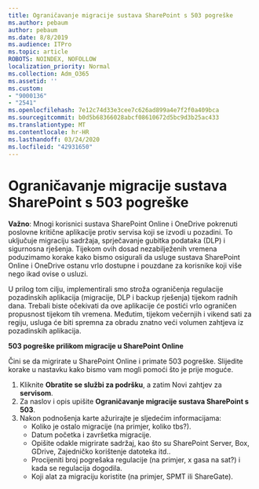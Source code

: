 ```yaml
---
title: Ograničavanje migracije sustava SharePoint s 503 pogreške
ms.author: pebaum
author: pebaum
ms.date: 8/8/2019
ms.audience: ITPro
ms.topic: article
ROBOTS: NOINDEX, NOFOLLOW
localization_priority: Normal
ms.collection: Adm_O365
ms.assetid: ''
ms.custom:
- "9000136"
- "2541"
ms.openlocfilehash: 7e12c74d33e3cee7c626ad899a4e7f2f0a409bca
ms.sourcegitcommit: b0d5b68366028abcf08610672d5bc9d3b25ac433
ms.translationtype: MT
ms.contentlocale: hr-HR
ms.lasthandoff: 03/24/2020
ms.locfileid: "42931650"
---
```

# <a name="sharepoint-migration-throttling-with-503-errors"></a>Ograničavanje migracije sustava SharePoint s 503 pogreške

**Važno**: Mnogi korisnici sustava SharePoint Online i OneDrive pokrenuti poslovne kritične aplikacije protiv servisa koji se izvodi u pozadini. To uključuje migraciju sadržaja, sprječavanje gubitka podataka (DLP) i sigurnosna rješenja. Tijekom ovih dosad nezabilježenih vremena poduzimamo korake kako bismo osigurali da usluge sustava SharePoint Online i OneDrive ostanu vrlo dostupne i pouzdane za korisnike koji više nego ikad ovise o usluzi.

U prilog tom cilju, implementirali smo stroža ograničenja regulacije pozadinskih aplikacija (migracije, DLP i backup rješenja) tijekom radnih dana. Trebali biste očekivati da ove aplikacije će postići vrlo ograničen propusnost tijekom tih vremena. Međutim, tijekom večernjih i vikend sati za regiju, usluga će biti spremna za obradu znatno veći volumen zahtjeva iz pozadinskih aplikacija.

**503 pogreške prilikom migracije u SharePoint Online**

Čini se da migrirate u SharePoint Online i primate 503 pogreške. Slijedite korake u nastavku kako bismo vam mogli pomoći što je prije moguće. 

1. Kliknite **Obratite se službi za podršku**, a zatim Novi zahtjev za **servisom**.
2. Za naslov i opis upišite **Ograničavanje migracije sustava SharePoint s 503**.
3. Nakon podnošenja karte ažurirajte je sljedećim informacijama:
    - Koliko je ostalo migracije (na primjer, koliko tbs?).
    - Datum početka i završetka migracije.
    - Opišite odakle migrirate sadržaj, kao što su SharePoint Server, Box, GDrive, Zajedničko korištenje datoteka itd..
    - Procijeniti broj pogrešaka regulacije (na primjer, x gasa na sat?) i kada se regulacija dogodila.
    - Koji alat za migraciju koristite (na primjer, SPMT ili ShareGate).



